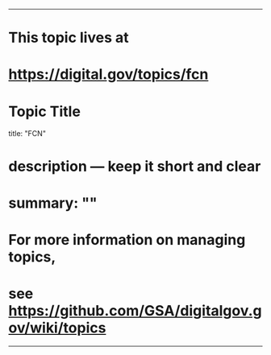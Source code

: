 
---
# This topic lives at
# https://digital.gov/topics/fcn

# Topic Title
title: "FCN"

# description — keep it short and clear
# summary: ""


# For more information on managing topics,
# see https://github.com/GSA/digitalgov.gov/wiki/topics
---